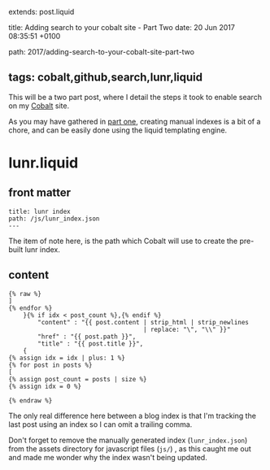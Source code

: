 extends: post.liquid

title: Adding search to your cobalt site - Part Two
date: 20 Jun 2017 08:35:51 +0100

path: 2017/adding-search-to-your-cobalt-site-part-two

tags: cobalt,github,search,lunr,liquid
---
This will be a two part post, where I detail the steps it took to enable
search on my [Cobalt](https://github.com/cobalt-org/cobalt.rs) site.

As you may have gathered in [part one](/adding-search-to-your-cobalt-site-part-one), 
creating manual indexes is a bit of a chore, and can be easily done using the 
liquid templating engine.

# lunr.liquid

## front matter

```
title: lunr index
path: /js/lunr_index.json
---
```

The item of note here, is the path which Cobalt will use to create the 
pre-built lunr index.

## content

```liquid
{% raw %}
]
{% endfor %}
    }{% if idx < post_count %},{% endif %}
        "content" : "{{ post.content | strip_html | strip_newlines 
                                     | replace: "\", "\\" }}"
        "href" : "{{ post.path }}",
        "title" : "{{ post.title }}",
    { 
{% assign idx = idx | plus: 1 %}
{% for post in posts %}
[
{% assign post_count = posts | size %}
{% assign idx = 0 %}

{% endraw %}
```

The only real difference here between a blog index is that I'm tracking the last 
post using an index so I can omit a trailing comma.

Don't forget to remove the manually generated index (`lunr_index.json`) from 
the assets directory for javascript files (`js/`) , as this caught me out and 
made me wonder why the index wasn't being updated.
